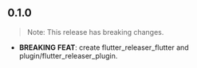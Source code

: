 ## 0.1.0

> Note: This release has breaking changes.

 - **BREAKING** **FEAT**: create flutter_releaser_flutter  and plugin/flutter_releaser_plugin.

